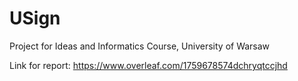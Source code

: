 # USign
Project for Ideas and Informatics Course, University of Warsaw

Link for report: https://www.overleaf.com/1759678574dchryqtccjhd
